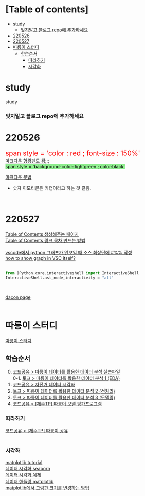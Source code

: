 # [Table of contents]
- [study](#study)
    + [잊지말고 블로그 repo에 추가하세요](#---------repo-------)
- [220526](#220526)
- [220527](#220527)
- [따릉이 스터디](#-------)
  * [학습순서](#----)
    + [따라하기](#----)
    + [시각화](#---)

# study
study
<br>

### 잊지말고 블로그 repo에 추가하세요
# 220526
<span style = 'color:red ; font-size : 150%'> span style = 'color : red ; font-size : 150%' </span> <br>
[마크다운 형광펜도 됨;;;](https://geniewishescometrue.tistory.com/101) <br>
<span style = 'background-color: lightgreen ; color:black'> span style = 'background-color: lightgreen ; color:black' </span> <br>

[마크다운 문법](https://anys4udoc.readthedocs.io/en/latest/attach/doc-markdown.html) <br>

* 숫자 이모티콘은 키캡이라고 하는 것 같음. <br>
<br>


# 220527
[Table of Contents 생성해주는 페이지](https://ecotrust-canada.github.io/markdown-toc/) <br>
[Table of Contents 링크 목차 만드는 방법](https://kyeoneee.tistory.com/56) <br>
<br>
[vscode에서 python 그래프가 안보일 때 소스 최상단에 #%% 작성](https://geniekj.blogspot.com/2019/11/vscode-python.html) <br>
[how to show graph in VSC itself?](https://stackoverflow.com/questions/49992300/python-how-to-show-graph-in-visual-studio-code-itself) <br>
<br>


```python
from IPython.core.interactiveshell import InteractiveShell
InteractiveShell.ast_node_interactivity = "all"
```
<br>

[dacon page](https://dacon.io/competitions/official/235869/codeshare/4252?page=1&dtype=recent) <br>
<br>

# 따릉이 스터디
[따릉이 스터디](https://dacon.io/competitions/open/235576/overview/description) <br>

## 학습순서
0. [코드공유 > 따릉이 데이터를 활용한 데이터 분석 실습파일](https://dacon.io/competitions/open/235576/codeshare/1276?page=1&dtype=recent)<br>
0-1. [토크 > 따릉이 데이터를 활용한 데이터 분석 1 (EDA)](https://dacon.io/competitions/open/235576/talkboard/401060?page=1&dtype=recent) <br>
1. [코드공유 > 자전거 데이터 시각화](https://dacon.io/competitions/open/235576/codeshare/617?page=1&dtype=recent) <br>
2. [토크 > 따릉이 데이터를 활용한 데이터 분석 2 (전처리)](https://dacon.io/competitions/open/235576/talkboard/401061?page=1&dtype=recent) <br>
3. [토크 > 따릉이 데이터를 활용한 데이터 분석 3 (모델링)](https://dacon.io/competitions/open/235576/talkboard/401062?page=1&dtype=recent) <br>
4. [코드공유 > [제주TP] 따릉이 모델 평가프로그램](https://dacon.io/competitions/open/235576/codeshare/1545?page=1&dtype=recent) <br>

### 따라하기
[코드공유 > [제주TP] 따릉이 공유](https://dacon.io/competitions/open/235576/codeshare/1535?page=1&dtype=recent) <br>
<br>


### 시각화
[matplotlib tutorial](https://wikidocs.net/book/5011) <br>
[데이터 시각화 seaborn](https://wikidocs.net/86290) <br>
[데이터 시각화 예제](https://m.blog.naver.com/icbanq/222056484058) <br>
[데이터 핸들링 matplotlib](https://cool24151.tistory.com/16) <br>
[matplotlib에서 그림판 크기를 변경하는 방법](https://www.delftstack.com/ko/howto/matplotlib/how-to-change-the-figure-size-in-matplotlib/) <br>